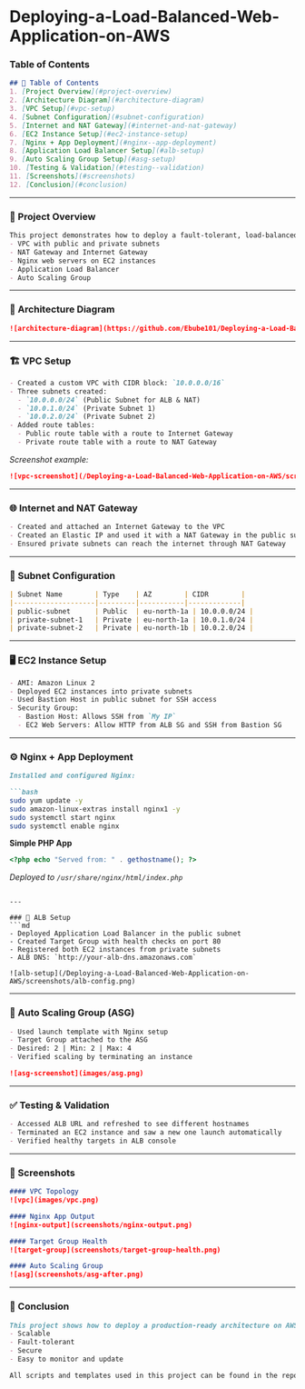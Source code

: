 # Deploying-a-Load-Balanced-Web-Application-on-AWS


### Table of Contents
```md
## 📑 Table of Contents
1. [Project Overview](#project-overview)
2. [Architecture Diagram](#architecture-diagram)
3. [VPC Setup](#vpc-setup)
4. [Subnet Configuration](#subnet-configuration)
5. [Internet and NAT Gateway](#internet-and-nat-gateway)
6. [EC2 Instance Setup](#ec2-instance-setup)
7. [Nginx + App Deployment](#nginx--app-deployment)
8. [Application Load Balancer Setup](#alb-setup)
9. [Auto Scaling Group Setup](#asg-setup)
10. [Testing & Validation](#testing--validation)
11. [Screenshots](#screenshots)
12. [Conclusion](#conclusion)
```

---

### 📖 Project Overview
```md
This project demonstrates how to deploy a fault-tolerant, load-balanced web application on AWS using:
- VPC with public and private subnets
- NAT Gateway and Internet Gateway
- Nginx web servers on EC2 instances
- Application Load Balancer
- Auto Scaling Group
```

---

### 🧭 Architecture Diagram
```md
![architecture-diagram](https://github.com/Ebube101/Deploying-a-Load-Balanced-Web-Application-on-AWS/blob/main/diagram/Architecture-diagram.png?raw=true))
```

---

### 🏗️ VPC Setup
```md
- Created a custom VPC with CIDR block: `10.0.0.0/16`
- Three subnets created:
  - `10.0.0.0/24` (Public Subnet for ALB & NAT)
  - `10.0.1.0/24` (Private Subnet 1)
  - `10.0.2.0/24` (Private Subnet 2)
- Added route tables:
  - Public route table with a route to Internet Gateway
  - Private route table with a route to NAT Gateway
```

_Screenshot example:_
```md
![vpc-screenshot](/Deploying-a-Load-Balanced-Web-Application-on-AWS/screenshots/vpc-setup.png)
```

---

### 🌐 Internet and NAT Gateway
```md
- Created and attached an Internet Gateway to the VPC
- Created an Elastic IP and used it with a NAT Gateway in the public subnet
- Ensured private subnets can reach the internet through NAT Gateway
```

---

### 🧱 Subnet Configuration
```md
| Subnet Name        | Type    | AZ        | CIDR        |
|--------------------|---------|-----------|-------------|
| public-subnet      | Public  | eu-north-1a | 10.0.0.0/24 |
| private-subnet-1   | Private | eu-north-1a | 10.0.1.0/24 |
| private-subnet-2   | Private | eu-north-1b | 10.0.2.0/24 |
```

---

### 🖥️ EC2 Instance Setup
```md
- AMI: Amazon Linux 2
- Deployed EC2 instances into private subnets
- Used Bastion Host in public subnet for SSH access
- Security Group:
  - Bastion Host: Allows SSH from `My IP`
  - EC2 Web Servers: Allow HTTP from ALB SG and SSH from Bastion SG
```

---

### ⚙️ Nginx + App Deployment
```md
Installed and configured Nginx:

```bash
sudo yum update -y
sudo amazon-linux-extras install nginx1 -y
sudo systemctl start nginx
sudo systemctl enable nginx
```

**Simple PHP App**
```php
<?php echo "Served from: " . gethostname(); ?>
```

_Deployed to `/usr/share/nginx/html/index.php`_
```

---

### 🧮 ALB Setup
```md
- Deployed Application Load Balancer in the public subnet
- Created Target Group with health checks on port 80
- Registered both EC2 instances from private subnets
- ALB DNS: `http://your-alb-dns.amazonaws.com`

![alb-setup](/Deploying-a-Load-Balanced-Web-Application-on-AWS/screenshots/alb-config.png)
```

---

### 🚀 Auto Scaling Group (ASG)
```md
- Used launch template with Nginx setup
- Target Group attached to the ASG
- Desired: 2 | Min: 2 | Max: 4
- Verified scaling by terminating an instance

![asg-screenshot](images/asg.png)
```

---

### ✅ Testing & Validation
```md
- Accessed ALB URL and refreshed to see different hostnames
- Terminated an EC2 instance and saw a new one launch automatically
- Verified healthy targets in ALB console
```

---

### 📸 Screenshots

```md
#### VPC Topology
![vpc](images/vpc.png)

#### Nginx App Output
![nginx-output](screenshots/nginx-output.png)

#### Target Group Health
![target-group](screenshots/target-group-health.png)

#### Auto Scaling Group
![asg](screenshots/asg-after.png)
```

---

### 🧾 Conclusion
```md
This project shows how to deploy a production-ready architecture on AWS that is:
- Scalable
- Fault-tolerant
- Secure
- Easy to monitor and update

All scripts and templates used in this project can be found in the repository.
```

